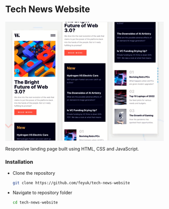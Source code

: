 # Tech News Website

![preview](image-preview-technews.png)

Responsive landing page built using HTML, CSS and JavaScript.



### Installation

- Clone the repository
  ```sh
  git clone https://github.com/feyuk/tech-news-website
  ```
- Navigate to repository folder
  ```sh
  cd tech-news-website
  ```



